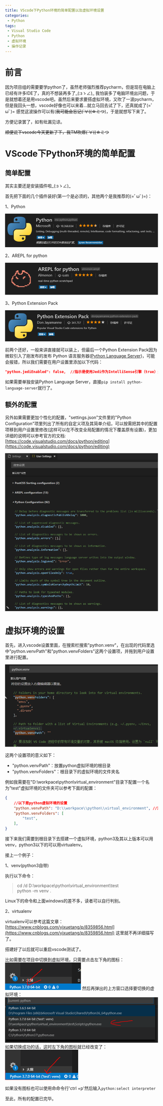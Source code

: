 ```yaml
---
title: VScode下Python环境的简单配置以及虚拟环境设置
categories:
 - Python
tags:
 - Visual Studio Code
 - Python
 - 虚拟环境
 - 操作记录
---
```


# 前言

因为项目组的需要要学python了，虽然老师强烈推荐pycharm，但是现在电脑上已经有许多IDE了，真的不想装再多了_(:зゝ∠)_ 我怕装多了电脑环境出问题，于是就想着还是用vscode吧。虽然后来要求要搭虚拟环境，又吹了一波pycharm，但是我回头一想，vscode好像也可以来着...就立马回去试了下，还真就成了(=ﾟωﾟ)= 感觉这波操作可以有(~~我可能会忘记(´∀((☆ミつ~~)，于是就想写下来了。

方便记录罢了，如有纰漏见谅。

~~顺便说下vscode今天更新了下，我TM吹爆(´∀((☆ミつ~~

# VScode下Python环境的简单配置

## 简单配置

其实主要还是安装插件啦_(:зゝ∠)_

首先把下面的几个插件装好(第一个是必须的，其他两个是我推荐的(=ﾟωﾟ)=)：

1、Python

![Python](\img\2018\8.PNG)

2、AREPL for python

![AREPL for python](\img\2018\9.PNG)

3、Python Extension Pack

![Python Extension Pack](\img\2018\10.PNG)

前两个还好，一般来讲直接就可以装上，但最后一个Python Extension Pack因为微软引入了刚发布的发布 Python 语言服务器([Python Language Server](https://www.oschina.net/news/98235/introducing-the-python-language-server))，可能会报错，所以我们需要在用户设置里添加以下代码：

```json
"python.jediEnabled": false,  //指示是使用Jedi作为IntelliSense引擎（true）还是Microsoft Python语言服务器（false）
```

如果需要单独安装Python Language Server，直接`pip install python-language-server`就行了。

## 额外的配置

另外如果需要更加个性化的配置，"settings.json"文件里的"Python Configuration"项里列出了所有的自定义项及其简单介绍，可以按需把其中的配置项移到用户设置里修改(这样可以在不改变全局配置的情况下覆盖原有设置)，更加详细的说明可以参考官方的文档:[https://code.visualstudio.com/docs/python/editing](https://code.visualstudio.com/docs/python/editing)

![Python Configuration](\img\2018\11.PNG)

# 虚拟环境的设置

首先，进入vscode设置里面，在搜索栏搜索"python.venv"，在出现的代码里选中"python.venvPath"和"python.venvFolders"这两个设置项，并拖到用户设置里进行配置。

![python venv](\img\2018\12.PNG)

这两个设置项的意义如下：

* "python.venvPath"：放置python虚拟环境的根目录
* "python.venvFolders"：根目录下的虚拟环境的文件夹名

例如我需要在"D:\workpace\python\virtual_environment"目录下配置一个名为"test"虚拟环境的文件夹可以参考下面的配置：

```json
{
    //以下是python虚拟环境的设置
    "python.venvPath": "D:\\workpace\\python\\virtual_environment", //这里是windows下的目录设置，linux用户按照常规设置。
    "python.venvFolders": [
        "test",
    ],
}
```

接下来我们需要到根目录下去搭建一个虚拟环境，python3及其以上版本可以用venv，python3以下的可以用virtualenv。

接上一个例子：

1、venv(python3自带)

执行以下命令：

> cd /d D:\workpace\python\virtual_environment\test  
> python -m venv .

Linux下的命令和上面windows的差不多，读者可以自行判别。

2、virtualenv

virtualenv可以参考这篇文章：[https://www.cnblogs.com/yixuetang/p/8359856.html](https://www.cnblogs.com/yixuetang/p/8359856.html) 这里就不再详细描写了。

搭建好了以后就可以重启vscode测试了。

比如需要在项目中切换到虚拟环境，只需要点击左下角的图标：
![left](\img\2018\13.PNG)
然后再弹出的上方窗口选择要切换的虚拟环境：
![up](\img\2018\14.PNG)
如果切换成功的话，这时左下角的图标就已经改变了：
![left-change](\img\2018\15.PNG)

如果没有图标也可以使用命命令行'ctrl +p'然后输入`python:select interpreter`

至此，所有的配置已完毕。